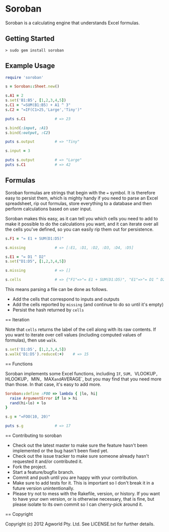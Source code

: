 Soroban
=======

Soroban is a calculating engine that understands Excel formulas.

Getting Started
---------------

```
> sudo gem install soroban
```

Example Usage
-------------

```ruby
require 'soroban'

s = Soroban::Sheet.new()

s.A1 = 2
s.set('B1:B5', [1,2,3,4,5])
s.C1 = "=SUM(B1:B5) + A1 ^ 3"
s.C2 = "=IF(C1>25,'Large','Tiny')"

puts s.C1             # => 23

s.bind(:input, :A1)
s.bind(:output, :C2)

puts s.output         # => "Tiny"

s.input = 3

puts s.output         # => "Large"
puts s.C1             # => 42
```

Formulas
--------

Soroban formulas are strings that begin with the `=` symbol. It is therefore
easy to persist them, which is mighty handy if you need to parse an Excel
spreadsheet, rip out formulas, store everything to a database and then perform
calculations based on user input.

Soroban makes this easy, as it can tell you which cells you need to add to make
it possible to do the calculations you want, and it can iterate over all the
cells you've defined, so you can easily rip them out for persistence.

```ruby
s.F1 = "= E1 + SUM(D1:D5)"

s.missing             # => [:E1, :D1, :D2, :D3, :D4, :D5]

s.E1 = "= D1 ^ D2"
s.set("D1:D5", [1,2,3,4,5])

s.missing             # => []

s.cells               # => {"F1"=>"= E1 + SUM(D1:D5)", "E1"=>"= D1 ^ D2", "D1"=>"1", "D2"=>"2", "D3"=>"3", "D4"=>"4", "D5"=>"5"}
```

This means parsing a file can be done as follows.

* Add the cells that correspond to inputs and outputs
* Add the cells reported by `missing` (and continue to do so until it's empty)
* Persist the hash returned by `cells`

== Iteration

Note that `cells` returns the label of the cell along with its raw contents. If
you want to iterate over cell values (including computed values of formulas),
then use `walk`.

```ruby
s.set('D1:D5', [1,2,3,4,5])
s.walk('D1:D5').reduce(:+)    # => 15
```

== Functions

Soroban implements some Excel functions, including `IF`, `SUM, `VLOOKUP`,
`HLOOKUP`, `MIN`, `MAX` and `AVERAGE`, but you may find that you need more than
those. In that case, it's easy to add more.

```ruby
Soroban::define :FOO => lambda { |lo, hi|
  raise ArgumentError if lo > hi
  rand(hi-lo) + lo
}

s.g = "=FOO(10, 20)"

puts s.g              # => 17
```

== Contributing to soroban
 
* Check out the latest master to make sure the feature hasn't been implemented or the bug hasn't been fixed yet.
* Check out the issue tracker to make sure someone already hasn't requested it and/or contributed it.
* Fork the project.
* Start a feature/bugfix branch.
* Commit and push until you are happy with your contribution.
* Make sure to add tests for it. This is important so I don't break it in a future version unintentionally.
* Please try not to mess with the Rakefile, version, or history. If you want to have your own version, or is otherwise necessary, that is fine, but please isolate to its own commit so I can cherry-pick around it.

== Copyright

Copyright (c) 2012 Agworld Pty. Ltd. See LICENSE.txt for further details.
